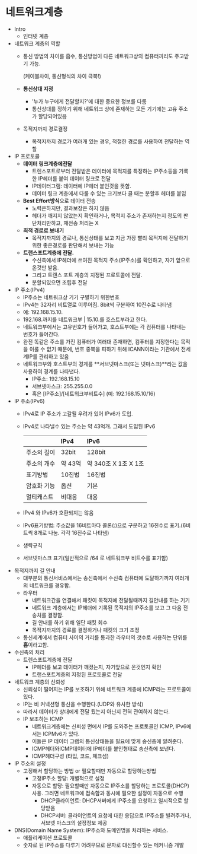# 네트워크계층

* Intro
  * 인터넷 계층
* 네트워크 계층의 역할
  * 통신 방법의 차이를 흡수, 통신방법이 다른 네트워크상의 컴퓨터끼리도 주고받기 가능.  

    \(케이블차이, 통신형식의 차이 극복!\)

  * **통신상대 지정**
    * '누가 누구에게 전달할지?'에 대한 중요한 정보를 다룸
    * 통신상대를 정하기 위해 네트워크 상에 존재하는 모든 기기에는 고유 주소가 할당되어있음
  * 목적지까지 경로결정
    * 목적지까지 경로가 여러개 있는 경우, 적절한 경로를 사용하여 전달하는 역할
* IP 프로토콜
  * **데이터 링크계층에전달**
    * 트렌스포트로부터 전달받은 데이터에 목적지를 특정하는 IP주소등을 기록한 IP헤더를 붙여 데이터 링크로 전달
    * IP데이터그램: 데이터에 IP헤더 붙인것을 뜻함.
    * 데이터 링크 계층에서 다룰 수 있는 크기보다 클 때는 분할후 헤더를 붙임
  * **Best Effort방식**으로 데이터 전송
    * 노력은하지만, 결과보장은 하지 않음
    * 헤더가 깨지지 않았는지 확인하거나, 목적지 주소가 존재하는지 정도의 판단처리만하고, 재전송 처리는 X
  * **최적 경로로 보내기**
    * 목적지까지의 경로나, 통신상태를 보고 지금 가장 빨리 목적지에 전달하기 위한 좋은경로를 판단해서 보내는 기능
  * **트랜스포트계층에 전달.**
    * 수신측에서 IP헤더에 쓰여진 목적지 주소\(IP주소\)를 확인하고, 자기 앞으로 온것만 받음.
    * 그리고 트랜스 포트 계층의 지정된 프로토콜에 전달.
    * 분할되있으면 조립후 전달
* IP 주소\(IPv4\)
  * IP주소는 네트워크상 기기 구별하기 위한번호
  * IPv4는 32자리 비트열로 이루어짐. 8bit씩 구분하여 10진수로 나타냄
  * 예: 192.168.15.10.
  * 192.168.까지를 네트워크부 \| 15.10.를 호스트부라고 한다.
  * 네트워크부에서는 고유번호가 들어가고, 호스트부에는 각 컴퓨터를 나타내는 번호가 들어간다.
  * 완전 똑같은 주소를 가진 컴퓨터가 여러대 존재하면, 컴퓨터를 지정한다는 목적을 이룰 수 없기 때문에, 번호 중복을 피하기 위해 ICANN이라는 기관에서 전세계IP를 관리하고 있음
  * 네트워크부와 호스트부의 경계를 **서브넷마스크\(또는 넷마스크\)**라는 값을 사용하여 경계를 나타낸다.
    * IP주소: 192.168.15.10
    * 서브넷마스크: 255.255.0.0
    * 혹은 \[IP주소\]/\[네트워크부비트수\] \(예: 192.168.15.10/16\)
* IP 주소\(IPv6\)
  * IPv4로 IP 주소가 고갈될 우려가 있어 IPv6가 도입.
  * IPv4로 나타낼수 있는 주소는 약 43억개. 그래서 도입된 IPv6

    |  | IPv4 | IPv6 |
    | :--- | :--- | :--- |
    | 주소의 길이 | 32bit | 128bit |
    | 주소의 개수 | 약 43억 | 약 340조 X 1조 X 1조 |
    | 표기방법 | 10진법 | 16진법 |
    | 암호화 기능 | 옵션 | 기본 |
    | 멀티캐스트 | 비대응 | 대응 |

  * IPv4 와 IPv6가 호환되지는 않음
  * IPv6표기방법: 주소값을 16비트마다 콜론\(:\)으로 구분하고 16진수로 표기.\(6비트씩 8개로 나눔. 각각 16진수로 나타냄\)
  * 생략규칙
  * 서브넷마스크 표기\(일반적으로 /64 로 네트워크부 비트수를 표기함\)
* 목적지까지 길 안내
  * 대부분의 통신서비스에서는 송신측에서 수신측 컴퓨터에 도달하기까지 여러개의 네트워크를 경유함.
  * 라우터
    * 네트워크간을 연결해서 패킷이 목적지에 전달될때까지 길안내를 하는 기기
    * 네트워크 계층에서는 IP헤더에 기록된 목적지의 IP주소를 보고 그 다음 전송처를 결정함.
    * 길 안내를 하기 위해 일단 패킷 회수
    * 목적지까지의 경로를 결정하거나 패킷의 크기 조정
  * 통신세계에서 컴퓨터 사이의 거리를 통과한 라우터의 갯수로 사용하는 단위를 **홉**이라고함.
* 수신측의 처리
  * 트렌스포트계층에 전달
    * IP헤더를 보고 데이터가 깨졌는지, 자기앞으로 온것인지 확인
    * 트랜스포트계층의 지정된 프로토콜로 전달
* 네트워크 계층의 신뢰성
  * 신뢰성이 떨어지는 IP를 보조하기 위해 네트워크 계층에 ICMP라는 프로토콜이 있다.
  * IP는 비 커넥션형 통신을 수행한다.\(UDP와 유사한 방식\)
  * 따라서 데이터가 상대에게 전달 됬는지 아닌지 전혀 관여하지 않는다.
  * IP 보조하는 ICMP
    * 네트워크계층에는 신뢰성 면에서 IP를 도와주는 프로토콜인 ICMP, IPv6에서는 ICPMv6가 있다.
    * 이들은 IP 데이터 그램의 통신상태등을 필요에 맞게 송신층에 알려준다.
    * ICMP헤더와ICMP데이터에 IP헤더를 붙인형태로 송신측에 보낸다.
    * ICMP헤더구성 \(타입, 코드, 체크섬\)
* IP 주소의 설정
  * 고정해서 할당하는 방법 or 필요할때만 자동으로 할당하는방법
    * 고정IP주소 할당: 개별적으로 설정
    * 자동으로 할당: 필요할때만 자동으로 IP주소를 할당하는 프로토콜\(DHCP\)사용. 그러면 네트워크에 접속함과 동시에 필요한 설정이 자동으로 수행
      * DHCP클라이언트: DHCP서버에게 IP주소를 요청하고 일시적으로 할당받음
      * DHCP서버: 클라이언트의 요청에 대한 응답으로 IP주소를 빌려주거나, 서브넷 마스크의 설정정보 제공
* DNS\(Domain Name System\): IP주소와 도메인명을 처리하는 서비스.
  * 애플리케이션 프로토콜
  * 숫자로 된 IP주소를 다루기 어려우므로 문자로 대신할수 있는 메커니즘 개발

